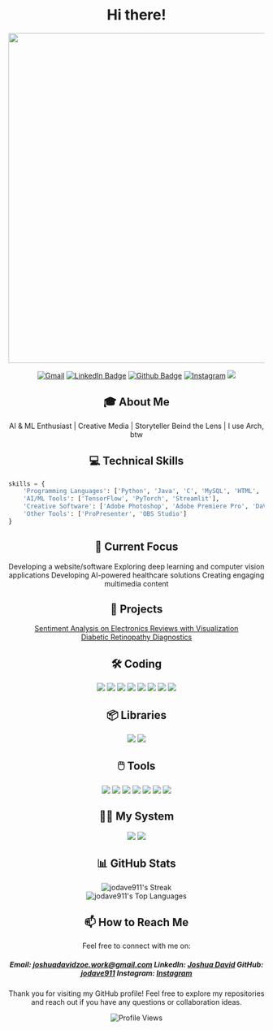 # <div align="center">Hi there!</div>

<div align="center">
  <img src="https://i.giphy.com/media/v1.Y2lkPTc5MGI3NjExZTR0M2c0Y29uNmRsZWxpOHU2dnVpM2pub3g5NnRqNHoxcnM1dXdvOCZlcD12MV9pbnRlcm5hbF9naWZfYnlfaWQmY3Q9Zw/6ZtPDJr6mto5sCydfw/giphy.gif" width='650'/>
</div>

<div align="center">
  
[![Gmail](https://img.shields.io/badge/Gmail-8A2BE2?style=flat&logo=Gmail&logoColor=white)](mailto:joshuadavidzoe.work@gmail.com)
[![LinkedIn Badge](https://img.shields.io/badge/-LinkedIn-0077B5?style=flat&logo=Linkedin&logoColor=white&link=https://www.linkedin.com/in/joshua-david-4b658821b/)](https://www.linkedin.com/in/joshua-david-4b658821b/)
[![Github Badge](https://img.shields.io/badge/-Github-242A2D?style=flat&logo=Github&logoColor=white&link=https://github.com/jodave911/)](https://github.com/jodave911/)
[![Instagram](https://img.shields.io/badge/-Instagram-D42F8A?style=flat&logo=instagram&logoColor=white&link=https://www.instagram.com/_jo_dave_/)](https://www.instagram.com/_jo_dave_/)
![](https://komarev.com/ghpvc/?username=jodave911)
  
</div>

## <div align="center">🎓 About Me</div>

<div align="center"> AI & ML Enthusiast | Creative Media | Storyteller Beind the Lens | I use Arch, btw </div>



## <div align="center">💻 Technical Skills</div>

<div align="left">

```python
skills = {
    'Programming Languages': ['Python', 'Java', 'C', 'MySQL', 'HTML', 'CSS'],
    'AI/ML Tools': ['TensorFlow', 'PyTorch', 'Streamlit'],
    'Creative Software': ['Adobe Photoshop', 'Adobe Premiere Pro', 'DaVinci Resolve', 'Blender'],
    'Other Tools': ['ProPresenter', 'OBS Studio']
}
```
</div>



## <div align="center">🔭 Current Focus</div>
<div align="center">
Developing a website/software
Exploring deep learning and computer vision applications
Developing AI-powered healthcare solutions
Creating engaging multimedia content
</div>

## <div align="center">🚀 Projects</div>

<div align="center">

[Sentiment Analysis on Electronics Reviews with Visualization](https://github.com/jodave911/Sentiment-Analysis-using-Amazon-Electronic-Reviews) <br>
[Diabetic Retinopathy Diagnostics](https://github.com/jodave911/Diabetic-Retinopathy-Diagnostics)

</div>

## <div align="center">🛠️ Coding </div>

<div align="center">

![](https://img.shields.io/badge/HTML-239120?style=for-the-badge&logo=html5&logoColor=white)
![](https://img.shields.io/badge/PHP-777BB4?style=for-the-badge&logo=php&logoColor=white)
![](https://img.shields.io/badge/CSS-239120?&style=for-the-badge&logo=css3&logoColor=white)
![](https://img.shields.io/badge/Markdown-000000?style=for-the-badge&logo=markdown&logoColor=white)
![](https://img.shields.io/badge/Java-ED8B00?style=for-the-badge&logo=openjdk&logoColor=white)
![](https://img.shields.io/badge/C-00599C?style=for-the-badge&logo=c&logoColor=white)
![](https://img.shields.io/badge/MySQL-00000F?style=for-the-badge&logo=mysql&logoColor=white)
![](https://img.shields.io/badge/Python-3776AB?style=for-the-badge&logo=python&logoColor=white)
</div>

## <div align="center">📦 Libraries </div>

<div align="center">

![](https://img.shields.io/badge/TensorFlow-FF6F00?style=for-the-badge&logo=tensorflow&logoColor=white)
![](https://img.shields.io/badge/PyTorch-EE4C2C?style=for-the-badge&logo=pytorch&logoColor=white)
</div>

## <div align='center'>🖱️ Tools </div>

<div align='center'>

![](https://img.shields.io/badge/blender-%23F5792A.svg?style=for-the-badge&logo=blender&logoColor=white)
![](https://img.shields.io/badge/Adobe%20Lightroom-31A8FF?style=for-the-badge&logo=Adobe%20Lightroom&logoColor=white)
![](https://img.shields.io/badge/Adobe-Photoshop-31A8FF?style=for-the-badge&logo=Adobe-Photoshop&logoColor=white)
![](https://img.shields.io/badge/Adobe-Premiere%20Pro-9999FF?style=for-the-badge&logo=Adobe-Premiere%20Pro&logoColor=white)
![](https://img.shields.io/badge/Colab-F9AB00?style=for-the-badge&logo=googlecolab&color=525252)
![](https://img.shields.io/badge/Visual_Studio_Code-0078D4?style=for-the-badge&logo=visual%20studio%20code&logoColor=white)
![](https://img.shields.io/badge/NeoVim-%2357A143.svg?&style=for-the-badge&logo=neovim&logoColor=white)
</div>

## <div align="center">🧑‍💻️ My System </div>

<div align="center">

![](https://img.shields.io/badge/Intel-Core_i7_8th-0071C5?style=for-the-badge&logo=intel&logoColor=white)
![](https://img.shields.io/badge/Windows-LENOVO_ThinkPad_t480-0078D6?style=for-the-badge&logo=windows&logoColor=white)
</div>


## <div align="center">📊 GitHub Stats</div>

<div align="center">
    
![jodave911's Streak](https://github-readme-streak-stats.herokuapp.com/?user=jodave911&theme=default&hide_border=true)  
![jodave911's Top Languages](https://github-readme-stats.vercel.app/api/top-langs/?username=jodave911&theme=default&show_icons=true&hide_border=true&layout=compact)

</div>


 

## <div align="center">📫 How to Reach Me</div>
<div align="center"> 

Feel free to connect with me on:
##### Email: [joshuadavidzoe.work@gmail.com](mailto:joshuadavidzoe.work@gmail.com) LinkedIn: [Joshua David](https://www.linkedin.com/in/joshua-david-4b658821b/)  GitHub: [jodave911](https://github.com/jodave911) Instagram: [Instagram](https://www.instagram.com/_jo_dave_/) 

<p> 
Thank you for visiting my GitHub profile! Feel free to explore my repositories and reach out if you have any questions or collaboration ideas.
</p>
</div> 

<div align="center"> 

<img src="https://komarev.com/ghpvc/?username=jodave911&style=flat-square&color=blue" alt="Profile Views"/> 
 
</div>
